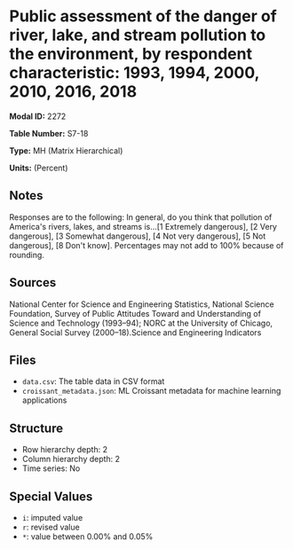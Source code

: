 # Public assessment of the danger of river, lake, and stream pollution to the environment, by respondent characteristic: 1993, 1994, 2000, 2010, 2016, 2018

**Modal ID:** 2272

**Table Number:** S7-18

**Type:** MH (Matrix Hierarchical)

**Units:** (Percent)

## Notes

Responses are to the following: In general, do you think that pollution of America's rivers, lakes, and streams is…[1 Extremely dangerous], [2 Very dangerous], [3 Somewhat dangerous], [4 Not very dangerous], [5 Not dangerous], [8 Don't know]. Percentages may not add to 100% because of rounding.

## Sources

National Center for Science and Engineering Statistics, National Science Foundation, Survey of Public Attitudes Toward and Understanding of Science and Technology (1993–94); NORC at the University of Chicago, General Social Survey (2000–18).Science and Engineering Indicators

## Files

- `data.csv`: The table data in CSV format
- `croissant_metadata.json`: ML Croissant metadata for machine learning applications

## Structure

- Row hierarchy depth: 2
- Column hierarchy depth: 2
- Time series: No

## Special Values

- `i`: imputed value
- `r`: revised value
- `*`: value between 0.00% and 0.05%
